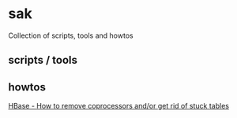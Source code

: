 # sak
Collection of scripts, tools and howtos

## scripts / tools

## howtos
[HBase - How to remove coprocessors and/or get rid of stuck tables](https://github.com/gmzabos/sak/blob/master/howto/hadoop/hbase/HBASE_coprocessor.md)